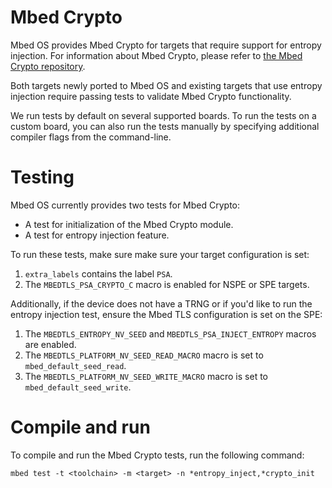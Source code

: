 <h1 id="crypto-port">Mbed Crypto</h1>

Mbed OS provides Mbed Crypto for targets that require support for entropy injection. For information about Mbed Crypto, please refer to [the Mbed Crypto repository](https://github.com/ARMmbed/mbed-crypto).

Both targets newly ported to Mbed OS and existing targets that use entropy injection require passing tests to validate Mbed Crypto functionality.

We run tests by default on several supported boards. To run the tests on a custom board, you can also run the tests manually by specifying additional compiler flags from the command-line.

# Testing

Mbed OS currently provides two tests for Mbed Crypto:

- A test for initialization of the Mbed Crypto module.
- A test for entropy injection feature.

To run these tests, make sure make sure your target configuration is set:

1.  `extra_labels` contains the label `PSA`.
1.  The `MBEDTLS_PSA_CRYPTO_C` macro is enabled for NSPE or SPE targets.

Additionally, if the device does not have a TRNG or if you'd like to run the entropy injection test, ensure the Mbed TLS configuration is set on the SPE:

1. The `MBEDTLS_ENTROPY_NV_SEED` and `MBEDTLS_PSA_INJECT_ENTROPY` macros are enabled.
1. The `MBEDTLS_PLATFORM_NV_SEED_READ_MACRO` macro is set to `mbed_default_seed_read`.
1. The `MBEDTLS_PLATFORM_NV_SEED_WRITE_MACRO` macro is set to `mbed_default_seed_write`.

# Compile and run

To compile and run the Mbed Crypto tests, run the following command:

```
mbed test -t <toolchain> -m <target> -n *entropy_inject,*crypto_init
```
